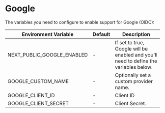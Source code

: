 # Google

The variables you need to configure to enable support for Google (OIDC):

| Environment Variable         | Default | Description                                                                                        |
| ---------------------------- | ------- |----------------------------------------------------------------------------------------------------|
| NEXT_PUBLIC_GOOGLE_ENABLED | -       | If set to true, Google will be enabled and you'll need to define the variables below. |
| GOOGLE_CUSTOM_NAME         | -       | Optionally set a custom provider name.                                                             |
| GOOGLE_CLIENT_ID           | -       | Client ID                                                                                          |
| GOOGLE_CLIENT_SECRET       | -       | Client Secret.                                                                                     |
